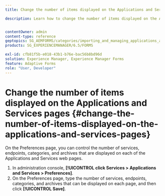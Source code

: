 ```yaml
---
title: Change the number of items displayed on the Applications and Services pages

description: Learn how to change the number of items displayed on the Applications and Services pages.


contentOwner: admin
content-type: reference
geptopics: SG_AEMFORMS/categories/importing_and_managing_applications_and_archives
products: SG_EXPERIENCEMANAGER/6.5/FORMS

exl-id: cfb81f5b-e018-43b1-b76e-bac56b8bd96d
solution: Experience Manager, Experience Manager Forms
feature: Adaptive Forms
role: "User, Developer"
---
```

# Change the number of items displayed on the Applications and Services pages {#change-the-number-of-items-displayed-on-the-applications-and-services-pages}

On the Preferences page, you can control the number of services, endpoints, categories, and archives that are displayed on each of the Applications and Services web pages.

1. In administration console, **[!UICONTROL click Services > Applications and Services > Preferences]**.
1. On the Preferences page, type the number of services, endpoints, categories, and archives that can be displayed on each page, and then click **[!UICONTROL Save]**.
